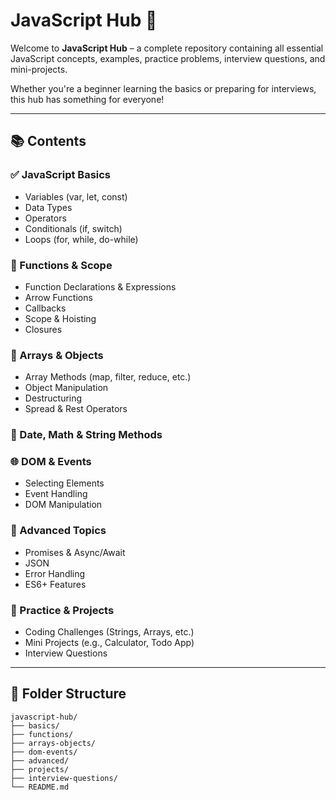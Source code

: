 # JavaScript Hub 🚀

Welcome to **JavaScript Hub** – a complete repository containing all essential JavaScript concepts, examples, practice problems, interview questions, and mini-projects.

Whether you're a beginner learning the basics or preparing for interviews, this hub has something for everyone!

---

## 📚 Contents

### ✅ JavaScript Basics
- Variables (var, let, const)
- Data Types
- Operators
- Conditionals (if, switch)
- Loops (for, while, do-while)

### 🔄 Functions & Scope
- Function Declarations & Expressions
- Arrow Functions
- Callbacks
- Scope & Hoisting
- Closures

### 🧱 Arrays & Objects
- Array Methods (map, filter, reduce, etc.)
- Object Manipulation
- Destructuring
- Spread & Rest Operators

### 📅 Date, Math & String Methods

### 🌐 DOM & Events
- Selecting Elements
- Event Handling
- DOM Manipulation

### 🧠 Advanced Topics
- Promises & Async/Await
- JSON
- Error Handling
- ES6+ Features

### 🎯 Practice & Projects
- Coding Challenges (Strings, Arrays, etc.)
- Mini Projects (e.g., Calculator, Todo App)
- Interview Questions

---

## 📁 Folder Structure

```
javascript-hub/
├── basics/
├── functions/
├── arrays-objects/
├── dom-events/
├── advanced/
├── projects/
├── interview-questions/
└── README.md
```
